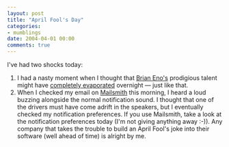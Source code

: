 ```yaml
---
layout: post
title: "April Fool's Day"
categories:
- mumblings
date: 2004-04-01 00:00
comments: true
---
```


<p>I've had two shocks today:</p>

<ol>
<li>I had a nasty moment when I thought that <a href="http://music.hyperreal.org/artists/brian_eno/" title="Brian Eno">Brian Eno's</a> prodigious talent might have <a href="http://www.bbc.co.uk/radio4/today/reports/arts/archers%3C/em%3E20040401.shtml" title="Brian Eno remixes Archer's theme tune">completely evaporated</a> overnight &mdash; just like that.</li>
<li>When I checked my email on <a href="http://www.barebones.com/products/mailsmith/index.shtml" title="Bare Bones Software - Mailsmith">Mailsmith</a> this morning, I heard a loud buzzing alongside the normal notification sound. I thought that one of the drivers must have come adrift in the speakers, but I eventually checked my notification preferences. If you use Mailsmith, take a look at the notification preferences today (I'm not giving anything away :-)). Any company that takes the trouble to build an April Fool's joke into their software (well ahead of time) is alright by me.</li>
</ol>


